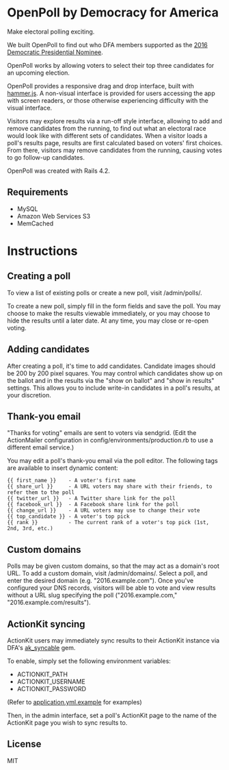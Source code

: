 OpenPoll by Democracy for America
========
Make electoral polling exciting.

We built OpenPoll to find out who DFA members supported as the [2016 Democratic Presidential Nominee](http://poll.democracyforamerica.com/results/).

OpenPoll works by allowing voters to select their top three candidates for an upcoming election.

OpenPoll provides a responsive drag and drop interface, built with [hammer.js](http://hammerjs.github.io/). A non-visual interface is provided for users accessing the app with screen readers, or those otherwise experiencing difficulty with the visual interface.

Visitors may explore results via a run-off style interface, allowing to add and remove candidates from the running, to find out what an electoral race would look like with different sets of candidates. When a visitor loads a poll's results page, results are first calculated based on voters' first choices. From there, visitors may remove candidates from the running, causing votes to go follow-up candidates.

OpenPoll was created with Rails 4.2.

Requirements
--------
* MySQL
* Amazon Web Services S3
* MemCached

Instructions
========

Creating a poll
--------
To view a list of existing polls or create a new poll, visit /admin/polls/.

To create a new poll, simply fill in the form fields and save the poll. You may choose to make the results viewable immediately, or you may choose to hide the results until a later date. At any time, you may close or re-open voting.

Adding candidates
--------
After creating a poll, it's time to add candidates. Candidate images should be 200 by 200 pixel squares. You may control which candidates show up on the ballot and in the results via the "show on ballot" and "show in results" settings. This allows you to include write-in candidates in a poll's results, at your discretion.

Thank-you email
--------
"Thanks for voting" emails are sent to voters via sendgrid. (Edit the ActionMailer configuration in config/environments/production.rb to use a different email service.)

You may edit a poll's thank-you email via the poll editor. The following tags are available to insert dynamic content:
```
{{ first_name }}    - A voter's first name
{{ share_url }}     - A URL voters may share with their friends, to refer them to the poll
{{ twitter_url }}   - A Twitter share link for the poll
{{ facebook_url }}  - A Facebook share link for the poll
{{ change_url }}    - A URL voters may use to change their vote
{{ top_candidate }} - A voter's top pick
{{ rank }}          - The current rank of a voter's top pick (1st, 2nd, 3rd, etc.)
```

Custom domains
--------
Polls may be given custom domains, so that the may act as a domain's root URL. To add a custom domain, visit /admin/domains/. Select a poll, and enter the desired domain (e.g. "2016.example.com"). Once you've configured your DNS records, visitors will be able to vote and view results without a URL slug specifying the poll ("2016.example.com," "2016.example.com/results").

ActionKit syncing
--------
ActionKit users may immediately sync results to their ActionKit instance via DFA's [ak_syncable](https://github.com/Democracy-for-America/ak_syncable/) gem.

To enable, simply set the following environment variables:
* ACTIONKIT_PATH
* ACTIONKIT_USERNAME
* ACTIONKIT_PASSWORD

(Refer to [application.yml.example](https://github.com/Democracy-for-America/Open-Poll/blob/master/config/application.yml.example) for examples)

Then, in the admin interface, set a poll's ActionKit page to the name of the ActionKit page you wish to sync results to.

License
--------
MIT
